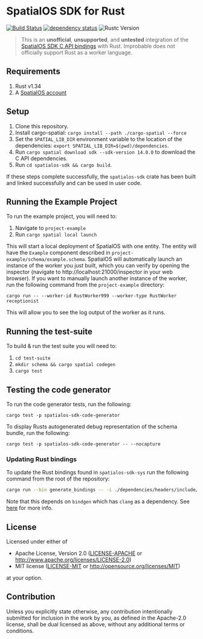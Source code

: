 # SpatialOS SDK for Rust

[![Build Status](https://travis-ci.org/jamiebrynes7/spatialos-sdk-rs.svg?branch=master)](https://travis-ci.org/jamiebrynes7/spatialos-sdk-rs) [![dependency status](https://deps.rs/repo/github/jamiebrynes7/spatialos-sdk-rs/status.svg)](https://deps.rs/repo/github/jamiebrynes7/spatialos-sdk-rs) ![Rustc Version](https://img.shields.io/badge/rustc-1.34-blue.svg)


> This is an **unofficial**, **unsupported**, and **untested** integration of the [SpatialOS SDK C API bindings](https://docs.improbable.io/reference/13.3/capi/introduction) with Rust. Improbable does not officially support Rust as a worker language.

## Requirements

1. Rust v1.34
2. A [SpatialOS account](https://www.improbable.io/get-spatialos) 

## Setup

1. Clone this repository.
2. Install cargo-spatial: `cargo install --path ./cargo-spatial --force`
3. Set the `SPATIAL_LIB_DIR` environment variable to the location of the dependencies: `export SPATIAL_LIB_DIR=$(pwd)/dependencies`.
4. Run `cargo spatial download sdk --sdk-version 14.0.0` to download the C API dependencies.
5. Run `cd spatialos-sdk && cargo build`.

If these steps complete successfully, the `spatialos-sdk` crate has been built and linked successfully and can be used in user code.

## Running the Example Project

To run the example project, you will need to:

1. Navigate to `project-example`
2. Run `cargo spatial local launch`

This will start a local deployment of SpatialOS with one entity. The entity will have the `Example`
component described in `project-example/schema/example.schema`.
SpatialOS will automatically launch an instance of the worker you just built, which you can verify
by opening the inspector (navigate to http://localhost:21000/inspector in your web browser). If you
want to manually launch another instance of the worker, run the following command from the
`project-example` directory:

```
cargo run -- --worker-id RustWorker999 --worker-type RustWorker receptionist
```

This will allow you to see the log output of the worker as it runs.

## Running the test-suite

To build & run the test suite you will need to:

1. `cd test-suite`
2. `mkdir schema && cargo spatial codegen`
3. `cargo test`

## Testing the code generator

To run the code generator tests, run the following:

```
cargo test -p spatialos-sdk-code-generator
```

To display Rusts autogenerated debug representation of the schema bundle, run the following:

```
cargo test -p spatialos-sdk-code-generator -- --nocapture
```

### Updating Rust bindings

To update the Rust bindings found in `spatialos-sdk-sys` run the following command from the root of the repository:

```bash
cargo run --bin generate_bindings -- -i ./dependencies/headers/include/improbable/ -o ./spatialos-sdk-sys/src/
```

Note that this depends on `bindgen` which has `clang` as a dependency. See [here](https://rust-lang.github.io/rust-bindgen/requirements.html) for more info.

## License

Licensed under either of

 * Apache License, Version 2.0
   ([LICENSE-APACHE](LICENSE-APACHE) or http://www.apache.org/licenses/LICENSE-2.0)
 * MIT license
   ([LICENSE-MIT](LICENSE-MIT) or http://opensource.org/licenses/MIT)

at your option.

## Contribution

Unless you explicitly state otherwise, any contribution intentionally submitted
for inclusion in the work by you, as defined in the Apache-2.0 license, shall be
dual licensed as above, without any additional terms or conditions.
